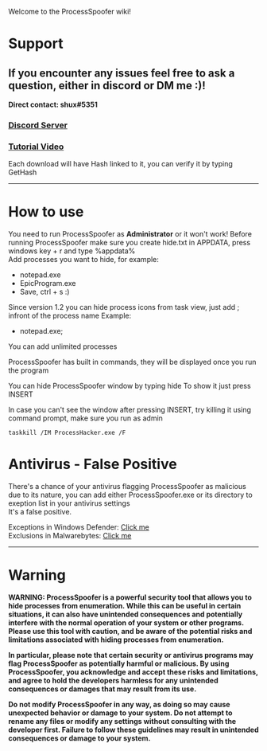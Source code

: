 Welcome to the ProcessSpoofer wiki!

# Support
## If you encounter any issues feel free to ask a question, either in discord or DM me :)!

**Direct contact: shux#5351**

### [Discord Server](https://discord.gg/nfJkdsSpgE)<br>
### [Tutorial Video](https://youtu.be/YBM-wFdE068)<br>

Each download will have Hash linked to it, you can verify it by typing GetHash 
***
# How to use

You need to run ProcessSpoofer as **Administrator** or it won't work!
Before running ProcessSpoofer make sure you create hide.txt in APPDATA, press windows key + r and type %appdata%<br>
Add processes you want to hide, for example:<br>

* notepad.exe<br>
* EpicProgram.exe<br>
* Save, ctrl + s :)<Br>

Since version 1.2 you can hide process icons from task view, just add ; infront of the process name
Example: 
 
* notepad.exe;

You can add unlimited processes

ProcessSpoofer has built in commands, they will be displayed once you run the program

You can hide ProcessSpoofer window by typing hide
To show it just press INSERT

In case you can't see the window after pressing INSERT, try killing it using command prompt, make sure you run as admin<br>

`taskkill /IM ProcessHacker.exe /F`

# Antivirus - False Positive
There's a chance of your antivirus flagging ProcessSpoofer as malicious due to its nature, you can add either ProcessSpoofer.exe or its directory to exeption list in your antivirus settings<br>
It's a false positive.

Exceptions in Windows Defender: [Click me](https://support.microsoft.com/en-us/windows/add-an-exclusion-to-windows-security-811816c0-4dfd-af4a-47e4-c301afe13b26)<br>
Exclusions in Malwarebytes: [Click me](https://support.malwarebytes.com/hc/en-us/articles/360038479234-Exclude-detections-in-Malwarebytes-for-Windows)

***

# Warning

**WARNING: ProcessSpoofer is a powerful security tool that allows you to hide processes from enumeration. While this can be useful in certain situations, it can also have unintended consequences and potentially interfere with the normal operation of your system or other programs. Please use this tool with caution, and be aware of the potential risks and limitations associated with hiding processes from enumeration.**

**In particular, please note that certain security or antivirus programs may flag ProcessSpoofer as potentially harmful or malicious. By using ProcessSpoofer, you acknowledge and accept these risks and limitations, and agree to hold the developers harmless for any unintended consequences or damages that may result from its use.**

**Do not modify ProcessSpoofer in any way, as doing so may cause unexpected behavior or damage to your system. Do not attempt to rename any files or modify any settings without consulting with the developer first. Failure to follow these guidelines may result in unintended consequences or damage to your system.**
